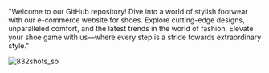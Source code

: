 "Welcome to our GitHub repository! Dive into a world of stylish footwear with our e-commerce website for shoes. Explore cutting-edge designs, unparalleled comfort, and the latest trends in the world of fashion. Elevate your shoe game with us—where every step is a stride towards extraordinary style."

![832shots_so](https://github.com/07pavn/Ecomproject/assets/127180380/af16f084-9015-455f-ad74-293e5c726cf8)
